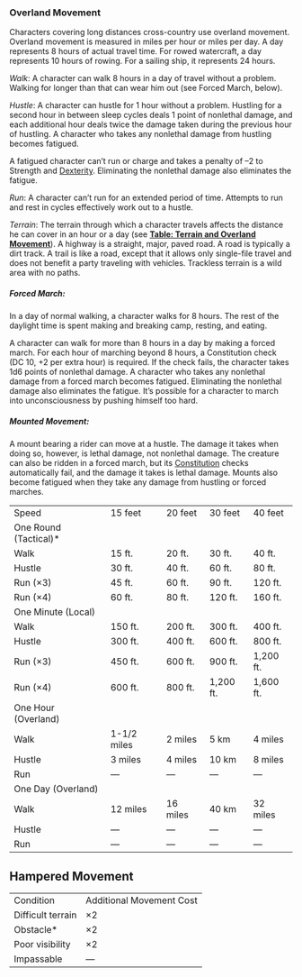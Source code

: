 

### Overland Movement

Characters covering long distances cross-country use overland movement. Overland movement is measured in miles per hour or miles per day. A day represents 8 hours of actual travel time. For rowed watercraft, a day represents 10 hours of rowing. For a sailing ship, it represents 24 hours.

_Walk_: A character can walk 8 hours in a day of travel without a problem. Walking for longer than that can wear him out (see Forced March, below).

_Hustle_: A character can hustle for 1 hour without a problem. Hustling for a second hour in between sleep cycles deals 1 point of nonlethal damage, and each additional hour deals twice the damage taken during the previous hour of hustling. A character who takes any nonlethal damage from hustling becomes fatigued.

A fatigued character can’t run or charge and takes a penalty of –2 to Strength and [Dexterity](https://www.d20pfsrd.com/basics-ability-scores/ability-scores#TOC-Dexterity-Dex-). Eliminating the nonlethal damage also eliminates the fatigue.

_Run_: A character can’t run for an extended period of time. Attempts to run and rest in cycles effectively work out to a hustle.

_Terrain_: The terrain through which a character travels affects the distance he can cover in an hour or a day (see **[Table: Terrain and Overland Movement](https://www.d20pfsrd.com/gamemastering/exploration-movement/#TOC-Table-Terrain-and-Overland-Movement)**). A highway is a straight, major, paved road. A road is typically a dirt track. A trail is like a road, except that it allows only single-file travel and does not benefit a party traveling with vehicles. Trackless terrain is a wild area with no paths.

##### _Forced March_: 
In a day of normal walking, a character walks for 8 hours. The rest of the daylight time is spent making and breaking camp, resting, and eating.

A character can walk for more than 8 hours in a day by making a forced march. For each hour of marching beyond 8 hours, a Constitution check (DC 10, +2 per extra hour) is required. If the check fails, the character takes 1d6 points of nonlethal damage. A character who takes any nonlethal damage from a forced march becomes fatigued. Eliminating the nonlethal damage also eliminates the fatigue. It’s possible for a character to march into unconsciousness by pushing himself too hard.


##### **_Mounted Movement_:** 
A mount bearing a rider can move at a hustle. The damage it takes when doing so, however, is lethal damage, not nonlethal damage. The creature can also be ridden in a forced march, but its [Constitution](https://www.d20pfsrd.com/basics-ability-scores/ability-scores#TOC-Constitution-Con-) checks automatically fail, and the damage it takes is lethal damage. Mounts also become fatigued when they take any damage from hustling or forced marches.




|                       |             |          |           |           |
| --------------------- | ----------- | -------- | --------- | --------- |
| Speed                 | 15 feet     | 20 feet  | 30 feet   | 40 feet   |
| One Round (Tactical)* |             |          |           |           |
| Walk                  | 15 ft.      | 20 ft.   | 30 ft.    | 40 ft.    |
| Hustle                | 30 ft.      | 40 ft.   | 60 ft.    | 80 ft.    |
| Run (×3)              | 45 ft.      | 60 ft.   | 90 ft.    | 120 ft.   |
| Run (×4)              | 60 ft.      | 80 ft.   | 120 ft.   | 160 ft.   |
| One Minute (Local)    |             |          |           |           |
| Walk                  | 150 ft.     | 200 ft.  | 300 ft.   | 400 ft.   |
| Hustle                | 300 ft.     | 400 ft.  | 600 ft.   | 800 ft.   |
| Run (×3)              | 450 ft.     | 600 ft.  | 900 ft.   | 1,200 ft. |
| Run (×4)              | 600 ft.     | 800 ft.  | 1,200 ft. | 1,600 ft. |
| One Hour (Overland)   |             |          |           |           |
| Walk                  | 1-1/2 miles | 2 miles  | 5 km      | 4 miles   |
| Hustle                | 3 miles     | 4 miles  | 10 km     | 8 miles   |
| Run                   | —           | —        | —         | —         |
| One Day (Overland)    |             |          |           |           |
| Walk                  | 12 miles    | 16 miles | 40 km     | 32 miles  |
| Hustle                | —           | —        | —         | —         |
| Run                   | —           | —        | —         | —         |


## Hampered Movement

|   |   |
|---|---|
|Condition|Additional Movement Cost|
|Difficult terrain|×2|
|Obstacle*|×2|
|Poor visibility|×2|
|Impassable|—|
